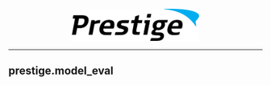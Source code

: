 <p align="center"><img src="../img/prestige_logo.png" alt="Prestige logo" width=50% height=50% /></p>

---
<a name="model evaluation"></a><h2>prestige.model_eval</h2>

